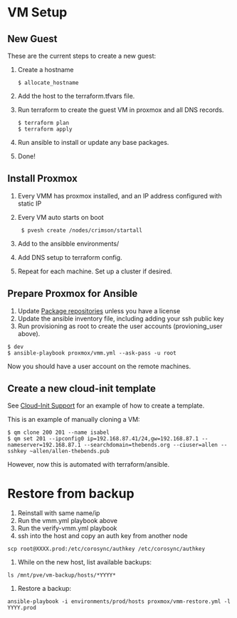 # VM Setup

## New Guest

These are the current steps to create a new guest:

1.  Create a hostname

        $ allocate_hostname

1.  Add the host to the terraform.tfvars file.
1.  Run terraform to create the guest VM in proxmox and all DNS records.

        $ terraform plan
        $ terraform apply

1.  Run ansible to install or update any base packages.

1. Done!

## Install Proxmox

1. Every VMM has proxmox installed, and an IP address configured with static IP
1. Every VM auto starts on boot

        $ pvesh create /nodes/crimson/startall

1. Add to the ansibble environments/
1. Add DNS setup to terraform config.
1. Repeat for each machine.  Set up a cluster if desired.

## Prepare Proxmox for Ansible

1. Update [Package repositories](https://pve.proxmox.com/wiki/Package_Repositories) unless you have a license
1. Update the ansible inventory file, including adding your ssh public key
1. Run provisioning  as root to create the user accounts (provioning_user above).
```
$ dev
$ ansible-playbook proxmox/vmm.yml --ask-pass -u root
```

Now you should have a user account on the remote machines.


## Create a new cloud-init template

See [Cloud-Init Support](https://pve.proxmox.com/wiki/Cloud-Init_Support) for
an example of how to create a template.

This is an example of manually cloning a VM:
```
$ qm clone 200 201 --name isabel
$ qm set 201 --ipconfig0 ip=192.168.87.41/24,gw=192.168.87.1 --nameserver=192.168.87.1 --searchdomain=thebends.org --ciuser=allen --sshkey ~allen/allen-thebends.pub
```

However, now this is automated with terraform/ansible.


# Restore from backup

1. Reinstall with same name/ip
1. Run the vmm.yml playbook above
1. Run the verify-vmm.yml playbook
1. ssh into the host and copy an auth key from another node
```
scp root@XXXX.prod:/etc/corosync/authkey /etc/corosync/authkey
```
1. While on the new host, list available backups:
```
ls /mnt/pve/vm-backup/hosts/*YYYY*
```
1. Restore a backup:
```
ansible-playbook -i environments/prod/hosts proxmox/vmm-restore.yml -l YYYY.prod
```
